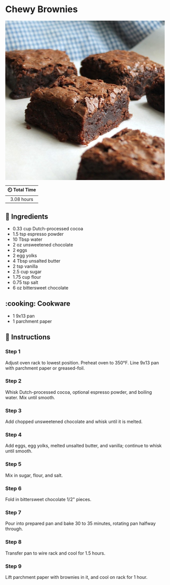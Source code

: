 # Chewy Brownies

![Chewy Brownies](../assets/images/chewy-brownies.jpg)

| :timer_clock: Total Time |
|:-----------------------: |
| 3.08 hours |

## :salt: Ingredients

- 0.33 cup Dutch-processed cocoa
- 1.5 tsp espresso powder
- 10 Tbsp water
- 2 oz unsweetened chocolate
- 2 eggs
- 2 egg yolks
- 4 Tbsp unsalted butter
- 2 tsp vanilla
- 2.5 cup sugar
- 1.75 cup flour
- 0.75 tsp salt
- 6 oz bittersweet chocolate

## :cooking: Cookware

- 1 9x13 pan
- 1 parchment paper

## :pencil: Instructions

### Step 1

Adjust oven rack to lowest position. Preheat oven to 350°F. Line 9x13 pan with parchment paper or greased-foil.

### Step 2

Whisk Dutch-processed cocoa, optional espresso powder, and boiling water. Mix until smooth.

### Step 3

Add chopped unsweetened chocolate and whisk until it is melted.

### Step 4

Add eggs, egg yolks, melted unsalted butter, and vanilla; continue to whisk until smooth.

### Step 5

Mix in sugar, flour, and salt.

### Step 6

Fold in bittersweet chocolate 1/2" pieces.

### Step 7

Pour into prepared pan and bake 30 to 35 minutes, rotating pan halfway through.

### Step 8

Transfer pan to wire rack and cool for 1.5 hours.

### Step 9

Lift parchment paper with brownies in it, and cool on rack for 1 hour.

